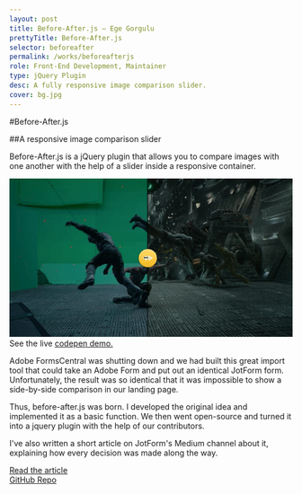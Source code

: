 ```yaml
---
layout: post
title: Before-After.js — Ege Gorgulu
prettyTitle: Before-After.js
selector: beforeafter
permalink: /works/beforeafterjs
role: Front-End Development, Maintainer
type: jQuery Plugin
desc: A fully responsive image comparison slider.
cover: bg.jpg
---
```


#Before-After.js

##A responsive image comparison slider

Before-After.js is a jQuery plugin that allows you to compare images with one another with the help of a slider inside a responsive container.  

<img class="captioned" src="/assets/img/beforeafter/beforeafter.gif"><span class="caption">See the live <a href="http://codepen.io/bamf/pen/jEpxOX" target="_blank">codepen demo.</a></span>

Adobe FormsCentral was shutting down and we had built this great import tool that could take an Adobe Form and put out an identical JotForm form. Unfortunately, the result was so identical that it was impossible to show a side-by-side comparison in our landing page.

Thus, before-after.js was born. I developed the original idea and implemented it as a basic function. We then went open-source and turned it into a jquery plugin with the help of our contributors. 

I've also written a short article on JotForm's Medium channel about it, explaining how every decision was made along the way.

<div class="post-actions">
	<a href="https://medium.com/jotform-form-builder/making-a-responsive-image-comparison-slider-in-css-and-javascript-f3a691a9dd71" class="butt butt-pri" target="_blank">Read the article</a><br class="visible-xs">
	<a href="https://github.com/jotform/before-after.js" class="butt butt-sec" target="_blank">GitHub Repo</a>
</div>